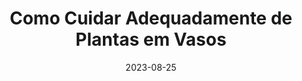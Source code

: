 ---
title: 'Como Cuidar Adequadamente de Plantas em Vasos'
image: 'caminho-para-imagem.jpg'
summary: Transforme-se em um jardineiro experiente aprendendo as melhores práticas para cuidar de plantas cultivadas em vasos dentro de casa.
date: '2023-08-25'
featured: false
---